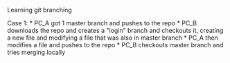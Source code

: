 Learning git branching

Case 1:
	* PC_A got 1 master branch and pushes to the repo
	* PC_B 	downloads the repo and creates a "login" branch and checkouts it,
			creating a new file and modifying a file that was also in master branch
	* PC_A then modifies a file and pushes to the repo
	* PC_B checkouts master branch and tries merging locally